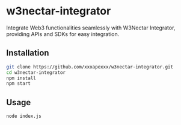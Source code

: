 # w3nectar-integrator

Integrate Web3 functionalities seamlessly with W3Nectar Integrator, providing APIs and SDKs for easy integration.

## Installation

```bash
git clone https://github.com/xxxapexxx/w3nectar-integrator.git
cd w3nectar-integrator
npm install
npm start
```

## Usage
```bash
node index.js
```
